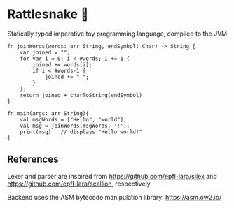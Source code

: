 # Rattlesnake 🐍

Statically typed imperative toy programming language, compiled to the JVM

```
fn joinWords(words: arr String, endSymbol: Char) -> String {
    var joined = "";
    for var i = 0; i < #words; i += 1 {
        joined += words[i];
        if i < #words-1 {
            joined += " ";
        }
    };
    return joined + charToString(endSymbol)
}

fn main(args: arr String){
    val msgWords = ["Hello", "world"];
    val msg = joinWords(msgWords, '!');
    print(msg)   // displays "Hello world!"
}

```

## References

Lexer and parser are inspired from https://github.com/epfl-lara/silex and https://github.com/epfl-lara/scallion, respectively.

Backend uses the ASM bytecode manipulation library: https://asm.ow2.io/

